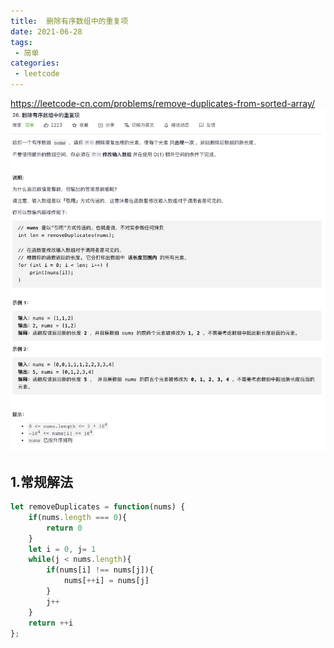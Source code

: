 ```yaml
---
title:  删除有序数组中的重复项
date: 2021-06-28
tags:
 - 简单
categories:
 - leetcode
---
```


<https://leetcode-cn.com/problems/remove-duplicates-from-sorted-array/>
![ 删除有序数组中的重复项](./img/26.jpg)

## 1.常规解法

```js
let removeDuplicates = function(nums) {
    if(nums.length === 0){
        return 0
    }
    let i = 0, j= 1
    while(j < nums.length){
        if(nums[i] !== nums[j]){
            nums[++i] = nums[j]
        }
        j++
    }
    return ++i
};
```
